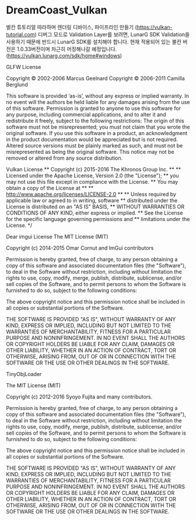 # DreamCoast_Vulkan
벌칸 튜토리얼 따라하며 렌더링 디바이스, 파이프라인 만들기 (https://vulkan-tutorial.com)
디버그 모드로 Validation Layer를 보려면, LunarG SDK Validation을 사용하기 때문에 반드시 LunarG SDK를 설치해야 합니다.
현재 적용되어 있는 불칸 버전은 1.0.33버전이며 차근히 머징해나갈 예정입니다.
(https://vulkan.lunarg.com/sdk/home#windows)

GLFW License

Copyright © 2002-2006 Marcus Geelnard
Copyright © 2006-2011 Camilla Berglund

This software is provided ‘as-is’, without any express or implied warranty. In no event will the authors be held liable for any damages arising from the use of this software.
Permission is granted to anyone to use this software for any purpose, including commercial applications, and to alter it and redistribute it freely, subject to the following restrictions:
The origin of this software must not be misrepresented; you must not claim that you wrote the original software. If you use this software in a product, an acknowledgment in the product documentation would be appreciated but is not required.
Altered source versions must be plainly marked as such, and must not be misrepresented as being the original software.
This notice may not be removed or altered from any source distribution.



Vulkan License
** Copyright (c) 2015-2016 The Khronos Group Inc.
**
** Licensed under the Apache License, Version 2.0 (the "License");
** you may not use this file except in compliance with the License.
** You may obtain a copy of the License at
**
**     http://www.apache.org/licenses/LICENSE-2.0
**
** Unless required by applicable law or agreed to in writing, software
** distributed under the License is distributed on an "AS IS" BASIS,
** WITHOUT WARRANTIES OR CONDITIONS OF ANY KIND, either express or implied.
** See the License for the specific language governing permissions and
** limitations under the License.
*/

Dear imgui License
The MIT License (MIT)

Copyright (c) 2014-2015 Omar Cornut and ImGui contributors

Permission is hereby granted, free of charge, to any person obtaining a copy
of this software and associated documentation files (the "Software"), to deal
in the Software without restriction, including without limitation the rights
to use, copy, modify, merge, publish, distribute, sublicense, and/or sell
copies of the Software, and to permit persons to whom the Software is
furnished to do so, subject to the following conditions:

The above copyright notice and this permission notice shall be included in all
copies or substantial portions of the Software.

THE SOFTWARE IS PROVIDED "AS IS", WITHOUT WARRANTY OF ANY KIND, EXPRESS OR
IMPLIED, INCLUDING BUT NOT LIMITED TO THE WARRANTIES OF MERCHANTABILITY,
FITNESS FOR A PARTICULAR PURPOSE AND NONINFRINGEMENT. IN NO EVENT SHALL THE
AUTHORS OR COPYRIGHT HOLDERS BE LIABLE FOR ANY CLAIM, DAMAGES OR OTHER
LIABILITY, WHETHER IN AN ACTION OF CONTRACT, TORT OR OTHERWISE, ARISING FROM,
OUT OF OR IN CONNECTION WITH THE SOFTWARE OR THE USE OR OTHER DEALINGS IN THE
SOFTWARE.


TinyObjLoader

The MIT License (MIT)

Copyright (c) 2012-2016 Syoyo Fujita and many contributors.

Permission is hereby granted, free of charge, to any person obtaining a copy
of this software and associated documentation files (the "Software"), to deal
in the Software without restriction, including without limitation the rights
to use, copy, modify, merge, publish, distribute, sublicense, and/or sell
copies of the Software, and to permit persons to whom the Software is
furnished to do so, subject to the following conditions:

The above copyright notice and this permission notice shall be included in
all copies or substantial portions of the Software.

THE SOFTWARE IS PROVIDED "AS IS", WITHOUT WARRANTY OF ANY KIND, EXPRESS OR
IMPLIED, INCLUDING BUT NOT LIMITED TO THE WARRANTIES OF MERCHANTABILITY,
FITNESS FOR A PARTICULAR PURPOSE AND NONINFRINGEMENT. IN NO EVENT SHALL THE
AUTHORS OR COPYRIGHT HOLDERS BE LIABLE FOR ANY CLAIM, DAMAGES OR OTHER
LIABILITY, WHETHER IN AN ACTION OF CONTRACT, TORT OR OTHERWISE, ARISING FROM,
OUT OF OR IN CONNECTION WITH THE SOFTWARE OR THE USE OR OTHER DEALINGS IN
THE SOFTWARE.